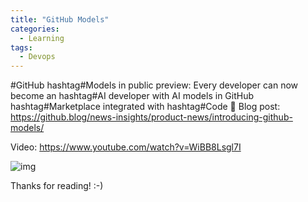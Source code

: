 ```yaml
---
title: "GitHub Models"
categories:
  - Learning
tags:
  - Devops
---
```


#GitHub hashtag#Models in public preview: Every developer can now become an hashtag#AI developer with AI models in GitHub hashtag#Marketplace integrated with hashtag#Code 🎉
Blog post: https://github.blog/news-insights/product-news/introducing-github-models/

Video: https://www.youtube.com/watch?v=WiBB8Lsgl7I


![img](../assets/images/2024-08-30-github-models.png)

Thanks for reading! :-)
